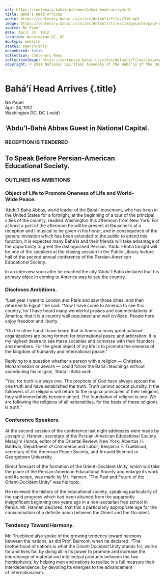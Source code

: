 ```yaml
---
url: https://centenary.bahai.us/news/bahai-head-arrives-0
title: Bahá’í Head Arrives
audio: https://centenary.bahai.us/sites/default/files/316.mp3
image: https://centenary.bahai.us/sites/default/files/imagecache/page-main-image/images/press_clippings/04-24-1912%20%28No%20Paper%29%20Bahai%20Head%20Arrives.png
source: No Paper
date: April 24, 1912
location: Washington DC, DC
doctype: website
status: search-only
encumbered: false
collection: Centenary News
collectionImage: https://centenary.bahai.us/sites/default/files/imagecache/theme-image/main_image/abdulbaha-overview-small_0.jpg
copyright: © 2011 National Spiritual Assembly of the Bahá’ís of the United States
---
```



# Bahá’í Head Arrives {.title}

No Paper  
April 24, 1912  
Washington DC, DC
{.noid}  



## ‘Abdu’l-Bahá Abbas Guest in National Capital.

### RECEPTION IS TENDERED

## To Speak Before Persian-American Educational Society.

### OUTLINES HIS AMBITIONS

### Object of Life to Promote Oneness of Life and World- Wide Peace.

‘Abdu’l-Bahá Abbas, world leader of the Bahá’í movement, who has been in the United States for a fortnight, at the beginning of a tour of the principal cities of the country, readied Washington this afternoon from New York. For at least a part of the afternoon he will be present at Rauscher’s at a reception and I musical to be given in his honor, and in consequence of the general invitation which has been extended to the public to attend this function, it is expected many Bahá’ís and their friends will take advantage of the opportunity to greet the distinguished Persian. ‘Abdu’l-Bahá tonight will be one of the speakers at the closing session In the Public Library lecture hall of the second annual conference of the Persian-American Educational Society.

In an interview soon after he reached the city ‘Abdu’l-Bahá declared that his primary objec in coming to America was to see the country.

### Discloses Ambitions.

“Last year I went to London and Paris and saw those cities, and then returned to Egypt.” he said. “Now I have come to America to see this country, for I have heard many wonderful praises and commendations of America; that it is a country well populated and well civilized. People here enjoy freedom and liberty.

“On tile other hand I have heard that in America many great national organizations are being formed for international peace and arbitration. It is my highest desire to see these societies and converse with their founders and members. For the great object of my life is to promote the oneness of the kingdom of humanity and international peace.”

Replying to a question whether a person with a religion — Christian, Mohammedan or Jewish — could follow the Bahá’í teachings without abandoning his religion, ‘Abdu’l-Bahá said:

“Yes, for truth is always one. The prophets of God have always spread the one truth and have established the truth. Truth cannot accept plurality. It the followers of all religions will return to the original principles of their religions, they will immediately become united. The foundation of religion is one. We are following the religions of all nationalities, for the basis of these religions is truth.”

### Conference Speakers.

At the second session of the conference last night addresses were made by Joseph U. Hannen, secretary of the Persian-American Educational Society; Masujiro Honda, editor of the Oriental Review, New York; Albertus H. Baldwin, Department of Commerce and Labor; Benjamin F. Trueblood, secretary of the American Peace Society, and Arnauld Belmont or Georgetown University.

Direct forecast of the formation of the Orient-Occident Unity, which will take the place of the Persian-American Educational Society and enlarge its work and its scope, was made by Mr. Hannen. “The Past and Future of the Orient-Occident Unity” was his topic.

He reviewed the history of the educational society, speaking particularly of the rapid progress which had been attained from the apparently insignificant beginning two years ago in a non-sectarian free school in Persia. Mr. Hannen declared, that this a particularly appropriate age for the consummation of a definite union between the Orient and the Occident.

### Tendency Toward Harmony.

Mr. Trueblood also spoke of the growing tendency toward harmony between the nations, as did Prof. Belmont, when he declared: “The brotherhood of nations is what the Orient-Occident Unity stands for, works for and lives for, by doing all in its power to promote and increase the interchange of material and intellectual products between the two hemispheres; by helping men and nations to realize in a full measure their interdependence; by devoting Its energies to the advancement of Internationalism.